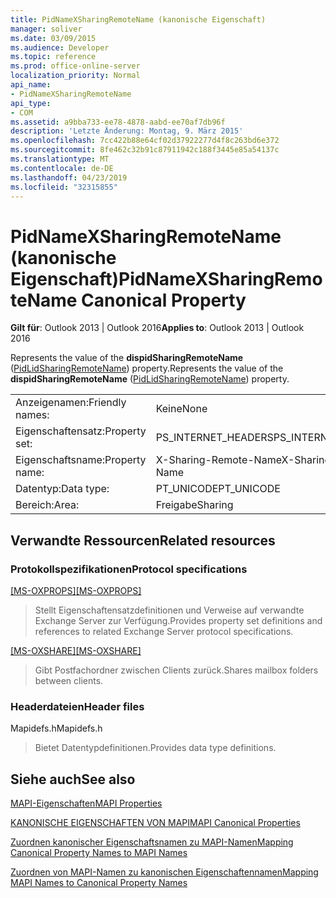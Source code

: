 ```yaml
---
title: PidNameXSharingRemoteName (kanonische Eigenschaft)
manager: soliver
ms.date: 03/09/2015
ms.audience: Developer
ms.topic: reference
ms.prod: office-online-server
localization_priority: Normal
api_name:
- PidNameXSharingRemoteName
api_type:
- COM
ms.assetid: a9bba733-ee78-4878-aabd-ee70af7db96f
description: 'Letzte Änderung: Montag, 9. März 2015'
ms.openlocfilehash: 7cc422b88e64cf02d37922277d4f8c263bd6e372
ms.sourcegitcommit: 8fe462c32b91c87911942c188f3445e85a54137c
ms.translationtype: MT
ms.contentlocale: de-DE
ms.lasthandoff: 04/23/2019
ms.locfileid: "32315855"
---
```

# <a name="pidnamexsharingremotename-canonical-property"></a><span data-ttu-id="ed4bd-103">PidNameXSharingRemoteName (kanonische Eigenschaft)</span><span class="sxs-lookup"><span data-stu-id="ed4bd-103">PidNameXSharingRemoteName Canonical Property</span></span>

  
  
<span data-ttu-id="ed4bd-104">**Gilt für**: Outlook 2013 | Outlook 2016</span><span class="sxs-lookup"><span data-stu-id="ed4bd-104">**Applies to**: Outlook 2013 | Outlook 2016</span></span> 
  
<span data-ttu-id="ed4bd-105">Represents the value of the **dispidSharingRemoteName** ([PidLidSharingRemoteName](pidlidsharingremotename-canonical-property.md)) property.</span><span class="sxs-lookup"><span data-stu-id="ed4bd-105">Represents the value of the **dispidSharingRemoteName** ([PidLidSharingRemoteName](pidlidsharingremotename-canonical-property.md)) property.</span></span>
  
|||
|:-----|:-----|
|<span data-ttu-id="ed4bd-106">Anzeigenamen:</span><span class="sxs-lookup"><span data-stu-id="ed4bd-106">Friendly names:</span></span>  <br/> |<span data-ttu-id="ed4bd-107">Keine</span><span class="sxs-lookup"><span data-stu-id="ed4bd-107">None</span></span>  <br/> |
|<span data-ttu-id="ed4bd-108">Eigenschaftensatz:</span><span class="sxs-lookup"><span data-stu-id="ed4bd-108">Property set:</span></span>  <br/> |<span data-ttu-id="ed4bd-109">PS_INTERNET_HEADERS</span><span class="sxs-lookup"><span data-stu-id="ed4bd-109">PS_INTERNET_HEADERS</span></span>  <br/> |
|<span data-ttu-id="ed4bd-110">Eigenschaftsname:</span><span class="sxs-lookup"><span data-stu-id="ed4bd-110">Property name:</span></span>  <br/> |<span data-ttu-id="ed4bd-111">X-Sharing-Remote-Name</span><span class="sxs-lookup"><span data-stu-id="ed4bd-111">X-Sharing-Remote-Name</span></span>  <br/> |
|<span data-ttu-id="ed4bd-112">Datentyp:</span><span class="sxs-lookup"><span data-stu-id="ed4bd-112">Data type:</span></span>  <br/> |<span data-ttu-id="ed4bd-113">PT_UNICODE</span><span class="sxs-lookup"><span data-stu-id="ed4bd-113">PT_UNICODE</span></span>  <br/> |
|<span data-ttu-id="ed4bd-114">Bereich:</span><span class="sxs-lookup"><span data-stu-id="ed4bd-114">Area:</span></span>  <br/> |<span data-ttu-id="ed4bd-115">Freigabe</span><span class="sxs-lookup"><span data-stu-id="ed4bd-115">Sharing</span></span>  <br/> |
   
## <a name="related-resources"></a><span data-ttu-id="ed4bd-116">Verwandte Ressourcen</span><span class="sxs-lookup"><span data-stu-id="ed4bd-116">Related resources</span></span>

### <a name="protocol-specifications"></a><span data-ttu-id="ed4bd-117">Protokollspezifikationen</span><span class="sxs-lookup"><span data-stu-id="ed4bd-117">Protocol specifications</span></span>

<span data-ttu-id="ed4bd-118">[[MS-OXPROPS]](https://msdn.microsoft.com/library/f6ab1613-aefe-447d-a49c-18217230b148%28Office.15%29.aspx)</span><span class="sxs-lookup"><span data-stu-id="ed4bd-118">[[MS-OXPROPS]](https://msdn.microsoft.com/library/f6ab1613-aefe-447d-a49c-18217230b148%28Office.15%29.aspx)</span></span>
  
> <span data-ttu-id="ed4bd-119">Stellt Eigenschaftensatzdefinitionen und Verweise auf verwandte Exchange Server zur Verfügung.</span><span class="sxs-lookup"><span data-stu-id="ed4bd-119">Provides property set definitions and references to related Exchange Server protocol specifications.</span></span>
    
<span data-ttu-id="ed4bd-120">[[MS-OXSHARE]](https://msdn.microsoft.com/library/e4e5bd27-d5e0-43f9-a6ea-550876724f3d%28Office.15%29.aspx)</span><span class="sxs-lookup"><span data-stu-id="ed4bd-120">[[MS-OXSHARE]](https://msdn.microsoft.com/library/e4e5bd27-d5e0-43f9-a6ea-550876724f3d%28Office.15%29.aspx)</span></span>
  
> <span data-ttu-id="ed4bd-121">Gibt Postfachordner zwischen Clients zurück.</span><span class="sxs-lookup"><span data-stu-id="ed4bd-121">Shares mailbox folders between clients.</span></span>
    
### <a name="header-files"></a><span data-ttu-id="ed4bd-122">Headerdateien</span><span class="sxs-lookup"><span data-stu-id="ed4bd-122">Header files</span></span>

<span data-ttu-id="ed4bd-123">Mapidefs.h</span><span class="sxs-lookup"><span data-stu-id="ed4bd-123">Mapidefs.h</span></span>
  
> <span data-ttu-id="ed4bd-124">Bietet Datentypdefinitionen.</span><span class="sxs-lookup"><span data-stu-id="ed4bd-124">Provides data type definitions.</span></span>
    
## <a name="see-also"></a><span data-ttu-id="ed4bd-125">Siehe auch</span><span class="sxs-lookup"><span data-stu-id="ed4bd-125">See also</span></span>



[<span data-ttu-id="ed4bd-126">MAPI-Eigenschaften</span><span class="sxs-lookup"><span data-stu-id="ed4bd-126">MAPI Properties</span></span>](mapi-properties.md)
  
[<span data-ttu-id="ed4bd-127">KANONISCHE EIGENSCHAFTEN VON MAPI</span><span class="sxs-lookup"><span data-stu-id="ed4bd-127">MAPI Canonical Properties</span></span>](mapi-canonical-properties.md)
  
[<span data-ttu-id="ed4bd-128">Zuordnen kanonischer Eigenschaftsnamen zu MAPI-Namen</span><span class="sxs-lookup"><span data-stu-id="ed4bd-128">Mapping Canonical Property Names to MAPI Names</span></span>](mapping-canonical-property-names-to-mapi-names.md)
  
[<span data-ttu-id="ed4bd-129">Zuordnen von MAPI-Namen zu kanonischen Eigenschaftennamen</span><span class="sxs-lookup"><span data-stu-id="ed4bd-129">Mapping MAPI Names to Canonical Property Names</span></span>](mapping-mapi-names-to-canonical-property-names.md)

